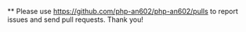 ** Please use https://github.com/php-an602/php-an602/pulls to report issues and send pull requests. Thank you!
